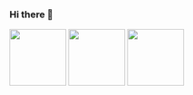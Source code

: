 ### Hi there 👋

<!--
**cezres/cezres** is a ✨ _special_ ✨ repository because its `README.md` (this file) appears on your GitHub profile.

Here are some ideas to get you started:

- 🔭 I’m currently working on ...
- 🌱 I’m currently learning ...
- 👯 I’m looking to collaborate on ...
- 🤔 I’m looking for help with ...
- 💬 Ask me about ...
- 📫 How to reach me: ...
- 😄 Pronouns: ...
- ⚡ Fun fact: ...
-->

<p align="left">
  <img src="https://github-readme-stats.vercel.app/api?username=cezres&show_icons=true&locale=en" height="100">
  <img src="https://github-readme-streak-stats.herokuapp.com/?user=cezres&" height="100">
  <img src="https://github-readme-stats.vercel.app/api/top-langs?username=cezres&show_icons=true&locale=en&layout=compact&hide=c,lua,ruby,c++" height="100">
</p>
